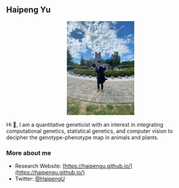 ## Haipeng Yu
<p align="center">
  <img src="https://github.com/HaipengU/Logo/blob/master/Me/graduation1.jpeg?raw=true" width="180" height="250">
</p>

Hi :wave:, I am a quantitative geneticist with an interest in integrating computational genetics, statistical genetics, and computer vision to decipher the genotype-phenotype map in animals and plants. 

### More about me
- Research Website:
[https://haipengu.github.io/](https://haipengu.github.io/)
- Twitter: [@HaipengU](https://twitter.com/HaipengU)